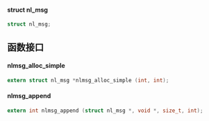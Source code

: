 


#### struct nl_msg

```c
struct nl_msg;
```


## 函数接口

#### nlmsg_alloc_simple

```c
extern struct nl_msg *nlmsg_alloc_simple (int, int);
```

#### nlmsg_append

```c
extern int nlmsg_append (struct nl_msg *, void *, size_t, int);
```

####

```c
```